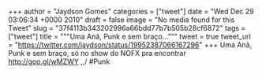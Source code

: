 
+++
author = "Jaydson Gomes"
categories = ["tweet"]
date = "Wed Dec 29 03:06:34 +0000 2010"
draft = false
image = "No media found for this Tweet"
slug = "37f4113b343202996a66bdd77b7b505b28cf6872"
tags = ["tweet"]
title = """Uma Anã, Punk e sem braço..."""
tweet = true
tweet_url = "https://twitter.com/jaydson/status/19952387066167296"
+++
Uma Anã, Punk e sem braço, só no show do NOFX pra encontrar http://goo.gl/wMZWY \,,/ #Punk
